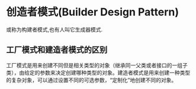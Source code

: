 # 创造者模式(Builder Design Pattern)
或称为构建者模式,也有人叫它生成器模式.

## 工厂模式和建造者模式的区别
工厂模式是用来创建不同但是相关类型的对象（继承同一父类或者接口的一组子类），由给定的参数来决定创建哪种类型的对象。建造者模式是用来创建一种类型的复杂对象，可以通过设置不同的可选参数，“定制化”地创建不同的对象。